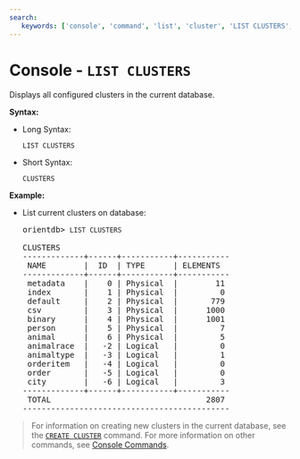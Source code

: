 ```yaml
---
search:
   keywords: ['console', 'command', 'list', 'cluster', 'LIST CLUSTERS', 'CLUSTERS']
---
```


<!-- proofread 2015-01-07 SAM -->

# Console - `LIST CLUSTERS`

Displays all configured clusters in the current database.

**Syntax:**

- Long Syntax:

  ```
  LIST CLUSTERS
  ```

- Short Syntax:

  ```
  CLUSTERS
  ```

**Example:**

- List current clusters on database:

  <pre>
  orientdb> <code class="lang-sql userinput">LIST CLUSTERS</code>

  CLUSTERS
  -------------+------+-----------+-----------
   NAME        |  ID  | TYPE      | ELEMENTS  
  -------------+------+-----------+-----------
   metadata    |    0 | Physical  |        11 
   index       |    1 | Physical  |         0 
   default     |    2 | Physical  |       779 
   csv         |    3 | Physical  |      1000 
   binary      |    4 | Physical  |      1001 
   person      |    5 | Physical  |         7 
   animal      |    6 | Physical  |         5 
   animalrace  |   -2 | Logical   |         0 
   animaltype  |   -3 | Logical   |         1 
   orderitem   |   -4 | Logical   |         0 
   order       |   -5 | Logical   |         0 
   city        |   -6 | Logical   |         3 
  -------------+------+-----------+-----------
   TOTAL                                 2807 
  --------------------------------------------
  </pre>

>For information on creating new clusters in the current database, see the [`CREATE CLUSTER`](Console-Command-Create-Cluster.md) command.  For more information on other commands, see [Console Commands](Console-Commands.md).
